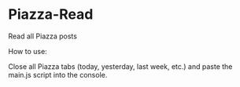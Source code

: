 # Piazza-Read
Read all Piazza posts


How to use:

Close all Piazza tabs (today, yesterday, last week, etc.) and paste the main.js script into the console.
